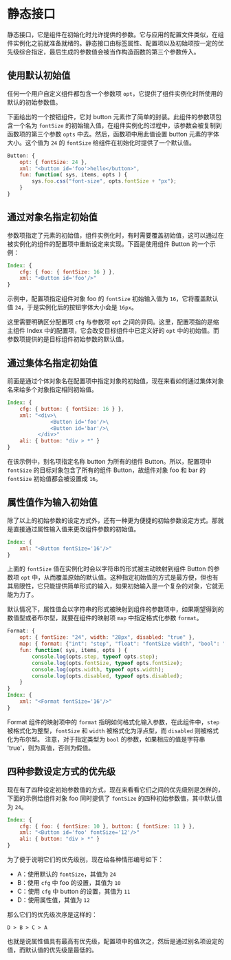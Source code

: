 # 静态接口

静态接口，它是组件在初始化时允许提供的参数。它与应用的配置文件类似，在组件实例化之前就准备就绪的。静态接口由标签属性、配置项以及初始项按一定的优先级综合指定，最后生成的参数值会被当作构造函数的第三个参数传入。

## 使用默认初始值

任何一个用户自定义组件都包含一个参数项 `opt`，它提供了组件实例化时所使用的默认的初始参数值。

下面给出的一个按钮组件，它对 button 元素作了简单的封装。此组件的参数项包含一个名为 `fontSize` 的初始输入值，在组件实例化的过程中，该参数会被复制到函数项的第三个参数 `opts` 中去。然后，函数项中用此值设置 button 元素的字体大小。这个值为 `24` 的 `fontSize` 给组件在初始化时提供了一个默认值。

```js
Button: {
    opt: { fontSize: 24 },
    xml: "<button id='foo'>hello</button>",
    fun: function( sys, items, opts ) {
        sys.foo.css("font-size", opts.fontSize + "px");
    }
} 
```

## 通过对象名指定初始值

参数项指定了元素的初始值，组件实例化时，有时需要覆盖初始值，这可以通过在被实例化的组件的配置项中重新设定来实现。下面是使用组件 Button 的一个示例：

```js
Index: {
    cfg: { foo: { fontSize: 16 } },
    xml: "<Button id='foo'/>"
}
```

示例中，配置项指定组件对象 foo 的 `fontSize` 初始输入值为 `16`，它将覆盖默认值 `24`，于是实例化后的按钮字体大小会是 `16px`。

这里需要明确区分配置项 `cfg` 与参数项 `opt` 之间的异同。这里，配置项指的是缩主组件 Index 中的配置项，它会改变目标组件中已定义好的 `opt` 中的初始值。而参数项提供的是目标组件初始参数的默认值。

## 通过集体名指定初始值

前面是通过个体对象名在配置项中指定对象的初始值，现在来看如何通过集体对象名来给多个对象指定相同初始值。

```js
Index: {
    cfg: { button: { fontSize: 16 } },
    xml: "<div>\
              <Button id='foo'/>\
              <Button id='bar'/>\
          </div>"
    ali: { button: "div > *" }
}
```

在该示例中，别名项指定名称 button 为所有的组件 Button。所以，配置项中 `fontSize` 的目标对象包含了所有的组件 Button，故组件对象 foo 和 bar 的 `fontSize` 初始值都会被设置成 `16`。

## 属性值作为输入初始值

除了以上的初始参数的设定方式外，还有一种更为便捷的初始参数设定方式。那就是直接通过属性输入值来更改组件参数的初始值。

```js
Index: {
    xml: "<Button fontSize='16'/>"
}
```

上面的 `fontSize` 值在实例化时会以字符串的形式被主动映射到组件 Button 的参数项 `opt` 中，从而覆盖原始的默认值。这种指定初始值的方式是最方便，但也有其局限性，它只能提供简单形式的输入，如果初始输入是一个复杂的对象，它就无能为力了。

默认情况下，属性值会以字符串的形式被映射到组件的参数项中，如果期望得到的数值型或者布尔型，就要在组件的映射项 `map` 中指定格式化参数 `format`。

```js
Format: {
    opt: { fontSize: "24", width: "28px", disabled: "true" },
    map: { format: {"int": "step", "float": "fontSize width", "bool": "disabled"} },
    fun: function( sys, items, opts ) {
        console.log(opts.step, typeof opts.step);
        console.log(opts.fontSize, typeof opts.fontSize);
        console.log(opts.width, typeof opts.width);
        console.log(opts.disabled, typeof opts.disabled);
    }
}
Index: {
    xml: "<Format fontSize='16'/>"
}
```

Format 组件的映射项中的 `format` 指明如何格式化输入参数，在此组件中，`step` 被格式化为整型，`fontSize` 和 `width` 被格式化为浮点型，而 `disabled` 则被格式化为布尔型。
注意，对于指定类型为 `bool` 的参数，如果相应的值是字符串 'true'，则为真值，否则为假值。

## 四种参数设定方式的优先级

现在有了四种设定初始参数值的方式，现在来看看它们之间的优先级别是怎样的，下面的示例给组件对象 foo 同时提供了 `fontSize` 的四种初始参数值，其中默认值为 `24`。

```js
Index: {
    cfg: { foo: { fontSize: 10 }, button: { fontSize: 11 } },
    xml: "<Button id='foo' fontSize='12'/>"
    ali: { button: "div > *" }
}
```

为了便于说明它们的优先级别，现在给各种情形编号如下：

- A：使用默认的 `fontSize`，其值为 `24`
- B：使用 `cfg` 中 foo 的设置，其值为 `10`
- C：使用 `cfg` 中 button 的设置，其值为 `11`
- D：使用属性值，其值为 `12`

那么它们的优先级次序是这样的：

```
D > B > C > A
```

也就是说属性值具有最高有优先级，配置项中的值次之，然后是通过别名项设定的值，而默认值的优先级是最低的。